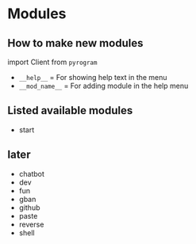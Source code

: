 # Modules

## How to make new modules
import Client from ```pyrogram```

- ```__help__``` = For showing help text in the menu
- ```__mod_name__``` = For adding module in the help menu

## Listed available modules
- start

## later
- chatbot
- dev
- fun
- gban
- github
- paste
- reverse
- shell
